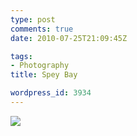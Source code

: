 ```yaml
---
type: post
comments: true
date: 2010-07-25T21:09:45Z

tags:
- Photography
title: Spey Bay

wordpress_id: 3934
---
```


[![](http://farm5.static.flickr.com/4137/4827689337_b028806705.jpg)](http://www.flickr.com/photos/mattj/4827689337/)

